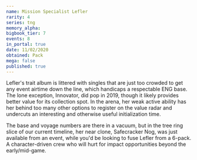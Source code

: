 ```yaml
---
name: Mission Specialist Lefler
rarity: 4
series: tng
memory_alpha:
bigbook_tier: 7
events: 8
in_portal: true
date: 11/02/2020
obtained: Pack
mega: false
published: true
---
```


Lefler's trait album is littered with singles that are just too crowded to get any event airtime down the line, which handicaps a respectable ENG base. The lone exception, Innovator, did pop in 2019, though it likely provides better value for its collection spot. In the arena, her weak active ability has her behind too many other options to register on the value radar and undercuts an interesting and otherwise useful initialization time.

The base and voyage numbers are there in a vacuum, but in the tree ring slice of our current timeline, her near clone, Safecracker Nog, was just available from an event, while you'd be looking to fuse Lefler from a 6-pack. A character-driven crew who will hurt for impact opportunities beyond the early/mid-game.
